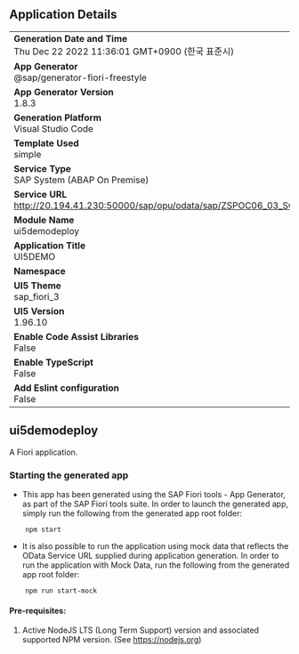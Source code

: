 ## Application Details
|               |
| ------------- |
|**Generation Date and Time**<br>Thu Dec 22 2022 11:36:01 GMT+0900 (한국 표준시)|
|**App Generator**<br>@sap/generator-fiori-freestyle|
|**App Generator Version**<br>1.8.3|
|**Generation Platform**<br>Visual Studio Code|
|**Template Used**<br>simple|
|**Service Type**<br>SAP System (ABAP On Premise)|
|**Service URL**<br>http://20.194.41.230:50000/sap/opu/odata/sap/ZSPOC06_03_SOLIST_B_V2
|**Module Name**<br>ui5demodeploy|
|**Application Title**<br>UI5DEMO|
|**Namespace**<br>|
|**UI5 Theme**<br>sap_fiori_3|
|**UI5 Version**<br>1.96.10|
|**Enable Code Assist Libraries**<br>False|
|**Enable TypeScript**<br>False|
|**Add Eslint configuration**<br>False|

## ui5demodeploy

A Fiori application.

### Starting the generated app

-   This app has been generated using the SAP Fiori tools - App Generator, as part of the SAP Fiori tools suite.  In order to launch the generated app, simply run the following from the generated app root folder:

```
    npm start
```

- It is also possible to run the application using mock data that reflects the OData Service URL supplied during application generation.  In order to run the application with Mock Data, run the following from the generated app root folder:

```
    npm run start-mock
```

#### Pre-requisites:

1. Active NodeJS LTS (Long Term Support) version and associated supported NPM version.  (See https://nodejs.org)


